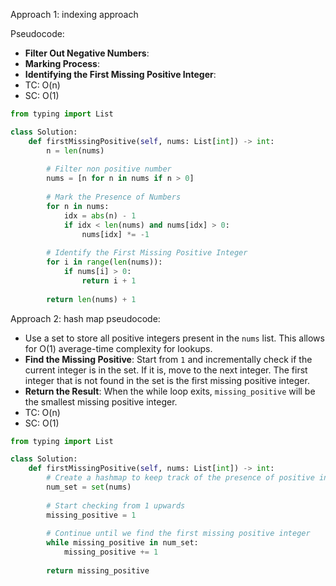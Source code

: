 Approach 1: indexing approach

Pseudocode:
- **Filter Out Negative Numbers**:
- **Marking Process**:
- **Identifying the First Missing Positive Integer**:
- TC: O(n)
- SC: O(1)


```python
from typing import List

class Solution:
    def firstMissingPositive(self, nums: List[int]) -> int:
        n = len(nums)
        
        # Filter non positive number
        nums = [n for n in nums if n > 0]
        
        # Mark the Presence of Numbers
        for n in nums: 
	        idx = abs(n) - 1 
	        if idx < len(nums) and nums[idx] > 0: 
		        nums[idx] *= -1
        
        # Identify the First Missing Positive Integer
		for i in range(len(nums)): 
			if nums[i] > 0: 
				return i + 1        
        
        return len(nums) + 1
```


Approach 2: hash map
pseudocode:
- Use a set to store all positive integers present in the `nums` list. This allows for O(1) average-time complexity for lookups.
- **Find the Missing Positive**: Start from `1` and incrementally check if the current integer is in the set. If it is, move to the next integer. The first integer that is not found in the set is the first missing positive integer.
- **Return the Result**: When the while loop exits, `missing_positive` will be the smallest missing positive integer.
- TC: O(n)
- SC: O(1)


```python
from typing import List

class Solution:
    def firstMissingPositive(self, nums: List[int]) -> int:
        # Create a hashmap to keep track of the presence of positive integers
        num_set = set(nums)
        
        # Start checking from 1 upwards
        missing_positive = 1
        
        # Continue until we find the first missing positive integer
        while missing_positive in num_set:
            missing_positive += 1
        
        return missing_positive

```